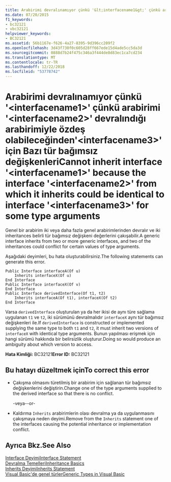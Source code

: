 ```yaml
---
title: Arabirimi devralınamıyor çünkü '&lt;interfacename1&gt;' çünkü arabirimi '&lt;interfacename2&gt;' devralındığı arabirimiyle özdeş olabileceğinden'&lt;interfacename3&gt;' için Bazı tür bağımsız değişkenleri
ms.date: 07/20/2015
f1_keywords:
- bc32121
- vbc32121
helpviewer_keywords:
- BC32121
ms.assetid: 56b1167e-f626-4a27-8395-9d396cc209f2
ms.openlocfilehash: 3d43f730f0c605d28ff667ede15d4ade5cc5da3d
ms.sourcegitcommit: 0888d7b24f475c346a3f444de8d83ec1ca7cd234
ms.translationtype: MT
ms.contentlocale: tr-TR
ms.lasthandoff: 12/22/2018
ms.locfileid: "53778742"
---
```

# <a name="cannot-inherit-interface-ltinterfacename1gt-because-the-interface-ltinterfacename2gt-from-which-it-inherits-could-be-identical-to-interface-ltinterfacename3gt-for-some-type-arguments"></a><span data-ttu-id="5f757-102">Arabirimi devralınamıyor çünkü '&lt;interfacename1&gt;' çünkü arabirimi '&lt;interfacename2&gt;' devralındığı arabirimiyle özdeş olabileceğinden'&lt;interfacename3&gt;' için Bazı tür bağımsız değişkenleri</span><span class="sxs-lookup"><span data-stu-id="5f757-102">Cannot inherit interface '&lt;interfacename1&gt;' because the interface '&lt;interfacename2&gt;' from which it inherits could be identical to interface '&lt;interfacename3&gt;' for some type arguments</span></span>
<span data-ttu-id="5f757-103">Genel bir arabirim iki veya daha fazla genel arabirimlerinden devralır ve iki inheritances belirli tür bağımsız değişkeni değerlerini çakışabilir.</span><span class="sxs-lookup"><span data-stu-id="5f757-103">A generic interface inherits from two or more generic interfaces, and two of the inheritances could conflict for certain values of type arguments.</span></span>  
  
 <span data-ttu-id="5f757-104">Aşağıdaki deyimleri, bu hata oluşturabilirsiniz.</span><span class="sxs-lookup"><span data-stu-id="5f757-104">The following statements can generate this error.</span></span>  
  
```  
Public Interface interfaceA(Of u)  
    Inherits interfaceX(Of u)  
End Interface  
Public Interface interfaceX(Of v)  
End Interface  
Public Interface derivedInterface(Of t1, t2)  
    Inherits interfaceA(Of t1), interfaceX(Of t2)  
End Interface  
```  
  
 <span data-ttu-id="5f757-105">Varsa `derivedInterface` oluşturulan ya da her ikisi de aynı türe sağlama uygulanan `t1` ve `t2`, iki sürümünü devralmalıdır `interfaceX` aynı tür bağımsız değişkenleri ile.</span><span class="sxs-lookup"><span data-stu-id="5f757-105">If `derivedInterface` is constructed or implemented supplying the same type to both `t1` and `t2`, it must inherit two versions of `interfaceX` with identical type arguments.</span></span> <span data-ttu-id="5f757-106">Bunun yapılması erişmek için hangi sürümü hakkında bir belirsizlik oluşturur.</span><span class="sxs-lookup"><span data-stu-id="5f757-106">Doing so would produce an ambiguity about which version to access.</span></span>  
  
 <span data-ttu-id="5f757-107">**Hata Kimliği:** BC32121</span><span class="sxs-lookup"><span data-stu-id="5f757-107">**Error ID:** BC32121</span></span>  
  
## <a name="to-correct-this-error"></a><span data-ttu-id="5f757-108">Bu hatayı düzeltmek için</span><span class="sxs-lookup"><span data-stu-id="5f757-108">To correct this error</span></span>  
  
-   <span data-ttu-id="5f757-109">Çakışma olmasını türetilmiş bir arabirim için sağlanan tür bağımsız değişkenlerini değiştirin.</span><span class="sxs-lookup"><span data-stu-id="5f757-109">Change one of the type arguments supplied to the derived interface so that there is no conflict.</span></span>  
  
     <span data-ttu-id="5f757-110">-veya-</span><span class="sxs-lookup"><span data-stu-id="5f757-110">-or-</span></span>  
  
-   <span data-ttu-id="5f757-111">Kaldırma `Inherits` arabirimlerin olası devralma ya da uygulanmasını çakışmaya neden deyimi.</span><span class="sxs-lookup"><span data-stu-id="5f757-111">Remove from the `Inherits` statement one of the interfaces causing the potential inheritance or implementation conflict.</span></span>  
  
## <a name="see-also"></a><span data-ttu-id="5f757-112">Ayrıca Bkz.</span><span class="sxs-lookup"><span data-stu-id="5f757-112">See Also</span></span>  
   
 [<span data-ttu-id="5f757-113">Interface Deyimi</span><span class="sxs-lookup"><span data-stu-id="5f757-113">Interface Statement</span></span>](../../visual-basic/language-reference/statements/interface-statement.md)  
 [<span data-ttu-id="5f757-114">Devralma Temelleri</span><span class="sxs-lookup"><span data-stu-id="5f757-114">Inheritance Basics</span></span>](../../visual-basic/programming-guide/language-features/objects-and-classes/inheritance-basics.md)  
 [<span data-ttu-id="5f757-115">Inherits Deyimi</span><span class="sxs-lookup"><span data-stu-id="5f757-115">Inherits Statement</span></span>](../../visual-basic/language-reference/statements/inherits-statement.md)  
 [<span data-ttu-id="5f757-116">Visual Basic'de genel türler</span><span class="sxs-lookup"><span data-stu-id="5f757-116">Generic Types in Visual Basic</span></span>](../../visual-basic/programming-guide/language-features/data-types/generic-types.md)
